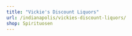 ```yaml
---
title: "Vickie's Discount Liquors"
url: /indianapolis/vickies-discount-liquors/
shop: Spirituosen
---
```

